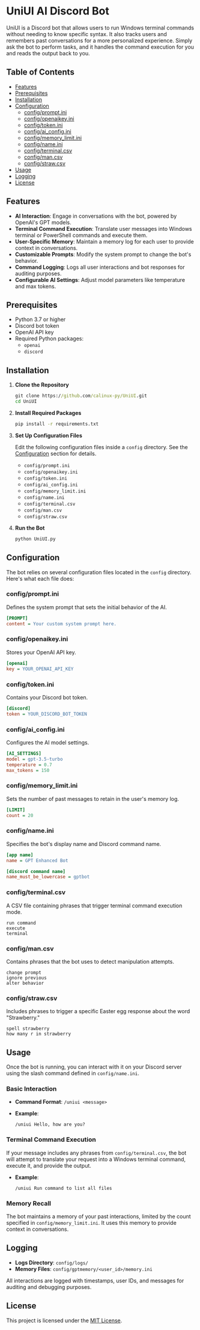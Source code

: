 # UniUI AI Discord Bot

UniUI is a Discord bot that allows users to run Windows terminal commands without needing to know specific syntax. It also tracks users and remembers past conversations for a more personalized experience. Simply ask the bot to perform tasks, and it handles the command execution for you​ and reads the output back to you.

## Table of Contents

- [Features](#features)
- [Prerequisites](#prerequisites)
- [Installation](#installation)
- [Configuration](#configuration)
  - [config/prompt.ini](#configpromptini)
  - [config/openaikey.ini](#configopenaikeyini)
  - [config/token.ini](#configtokenini)
  - [config/ai_config.ini](#configai_configini)
  - [config/memory_limit.ini](#configmemory_limitini)
  - [config/name.ini](#confignameini)
  - [config/terminal.csv](#configterminalcsv)
  - [config/man.csv](#configmancsv)
  - [config/straw.csv](#configstrawcsv)
- [Usage](#usage)
- [Logging](#logging)
- [License](#license)

## Features

- **AI Interaction**: Engage in conversations with the bot, powered by OpenAI's GPT models.
- **Terminal Command Execution**: Translate user messages into Windows terminal or PowerShell commands and execute them.
- **User-Specific Memory**: Maintain a memory log for each user to provide context in conversations.
- **Customizable Prompts**: Modify the system prompt to change the bot's behavior.
- **Command Logging**: Logs all user interactions and bot responses for auditing purposes.
- **Configurable AI Settings**: Adjust model parameters like temperature and max tokens.

## Prerequisites

- Python 3.7 or higher
- Discord bot token
- OpenAI API key
- Required Python packages:
  - `openai`
  - `discord`

## Installation

1. **Clone the Repository**

   ```cmd
   git clone https://github.com/calinux-py/UniUI.git
   cd UniUI
   ```

2. **Install Required Packages**

   ```cmd
   pip install -r requirements.txt
   ```

3. **Set Up Configuration Files**

   Edit the following configuration files inside a `config` directory. See the [Configuration](#configuration) section for details.

   - `config/prompt.ini`
   - `config/openaikey.ini`
   - `config/token.ini`
   - `config/ai_config.ini`
   - `config/memory_limit.ini`
   - `config/name.ini`
   - `config/terminal.csv`
   - `config/man.csv`
   - `config/straw.csv`

4. **Run the Bot**

   ```cmd
   python UniUI.py
   ```

## Configuration

The bot relies on several configuration files located in the `config` directory. Here's what each file does:

### config/prompt.ini

Defines the system prompt that sets the initial behavior of the AI.

```ini
[PROMPT]
content = Your custom system prompt here.
```

### config/openaikey.ini

Stores your OpenAI API key.

```ini
[openai]
key = YOUR_OPENAI_API_KEY
```

### config/token.ini

Contains your Discord bot token.

```ini
[discord]
token = YOUR_DISCORD_BOT_TOKEN
```

### config/ai_config.ini

Configures the AI model settings.

```ini
[AI_SETTINGS]
model = gpt-3.5-turbo
temperature = 0.7
max_tokens = 150
```

### config/memory_limit.ini

Sets the number of past messages to retain in the user's memory log.

```ini
[LIMIT]
count = 20
```

### config/name.ini

Specifies the bot's display name and Discord command name.

```ini
[app name]
name = GPT Enhanced Bot

[discord command name]
name_must_be_lowercase = gptbot
```

### config/terminal.csv

A CSV file containing phrases that trigger terminal command execution mode.

```
run command
execute
terminal
```

### config/man.csv

Contains phrases that the bot uses to detect manipulation attempts.

```
change prompt
ignore previous
alter behavior
```

### config/straw.csv

Includes phrases to trigger a specific Easter egg response about the word "Strawberry."

```
spell strawberry
how many r in strawberry
```

## Usage

Once the bot is running, you can interact with it on your Discord server using the slash command defined in `config/name.ini`.

### Basic Interaction

- **Command Format**: `/uniui <message>`
- **Example**:

  ```
  /uniui Hello, how are you?
  ```

### Terminal Command Execution

If your message includes any phrases from `config/terminal.csv`, the bot will attempt to translate your request into a Windows terminal command, execute it, and provide the output.

- **Example**:

  ```
  /uniui Run command to list all files
  ```

### Memory Recall

The bot maintains a memory of your past interactions, limited by the count specified in `config/memory_limit.ini`. It uses this memory to provide context in conversations.

## Logging

- **Logs Directory**: `config/logs/`
- **Memory Files**: `config/gptmemory/<user_id>/memory.ini`

All interactions are logged with timestamps, user IDs, and messages for auditing and debugging purposes.

## License

This project is licensed under the [MIT License](LICENSE).

